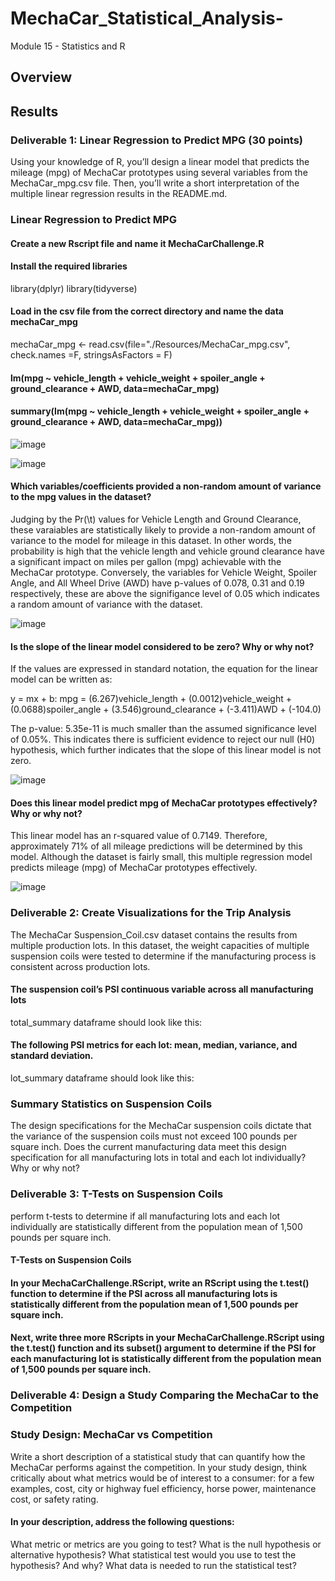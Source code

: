# MechaCar_Statistical_Analysis-
Module 15 - Statistics and R

## Overview

## Results
### Deliverable 1: Linear Regression to Predict MPG (30 points)
Using your knowledge of R, you’ll design a linear model that predicts the mileage (mpg) of MechaCar prototypes using several variables from the MechaCar_mpg.csv file. Then, you’ll write a short interpretation of the multiple linear regression results in the README.md.
### Linear Regression to Predict MPG

#### Create a new Rscript file and name it MechaCarChallenge.R

#### Install the required libraries
library(dplyr)
library(tidyverse)

#### Load in the csv file from the correct directory and name the data mechaCar_mpg
mechaCar_mpg <- read.csv(file="./Resources/MechaCar_mpg.csv", check.names =F, stringsAsFactors = F)
#### lm(mpg ~ vehicle_length + vehicle_weight + spoiler_angle + ground_clearance + AWD, data=mechaCar_mpg)
#### summary(lm(mpg ~ vehicle_length + vehicle_weight + spoiler_angle + ground_clearance + AWD, data=mechaCar_mpg))

![image](https://user-images.githubusercontent.com/94234511/158045755-c271e870-7404-4a91-9019-69db22931d16.png)

![image](https://user-images.githubusercontent.com/94234511/158045789-01dc89cf-90b1-464d-9cc9-1ca67e0129a0.png)

#### Which variables/coefficients provided a non-random amount of variance to the mpg values in the dataset?
Judging by the Pr(\t\) values for Vehicle Length and Ground Clearance, these varaiables are statistically likely to provide a non-random amount of variance to the model for mileage in this dataset.  In other words, the probability is high that the vehicle length and vehicle ground clearance have a significant impact on miles per gallon (mpg) achievable with the MechaCar prototype. Conversely, the variables for Vehicle Weight, Spoiler Angle, and All Wheel Drive (AWD) have p-values of 0.078, 0.31 and 0.19 respectively, these are above the signifigance level of 0.05 which indicates a random amount of variance with the dataset.

![image](https://user-images.githubusercontent.com/94234511/158046737-e74bb766-b605-4f50-8be2-a3006c922365.png)

#### Is the slope of the linear model considered to be zero? Why or why not?

If the values are expressed in standard notation, the equation for the linear model can be written as:

y = mx + b:
mpg = (6.267)vehicle_length + (0.0012)vehicle_weight + (0.0688)spoiler_angle + (3.546)ground_clearance + (-3.411)AWD + (-104.0)

The p-value: 5.35e-11 is much smaller than the assumed significance level of 0.05%. This indicates there is sufficient evidence to reject our null (H0) hypothesis, which further indicates that the slope of this linear model is not zero.

![image](https://user-images.githubusercontent.com/94234511/158046625-8c6bcad3-d9de-4f63-96db-5ddcba4d2470.png)

#### Does this linear model predict mpg of MechaCar prototypes effectively? Why or why not?
This linear model has an r-squared value of 0.7149. Therefore, approximately 71% of all mileage predictions will be determined by this model. Although the dataset is fairly small, this multiple regression model predicts mileage (mpg) of MechaCar prototypes effectively.

![image](https://user-images.githubusercontent.com/94234511/158045966-cd0b95f3-9b44-4f73-b644-d9787d85e1db.png)

### Deliverable 2: Create Visualizations for the Trip Analysis 
The MechaCar Suspension_Coil.csv dataset contains the results from multiple production lots. In this dataset, the weight capacities of multiple suspension coils were tested to determine if the manufacturing process is consistent across production lots.

#### The suspension coil’s PSI continuous variable across all manufacturing lots
total_summary dataframe should look like this:


#### The following PSI metrics for each lot: mean, median, variance, and standard deviation.
lot_summary dataframe should look like this:


### Summary Statistics on Suspension Coils

The design specifications for the MechaCar suspension coils dictate that the variance of the suspension coils must not exceed 100 pounds per square inch. Does the current manufacturing data meet this design specification for all manufacturing lots in total and each lot individually? Why or why not?


### Deliverable 3: T-Tests on Suspension Coils
perform t-tests to determine if all manufacturing lots and each lot individually are statistically different from the population mean of 1,500 pounds per square inch.

#### T-Tests on Suspension Coils

#### In your MechaCarChallenge.RScript, write an RScript using the t.test() function to determine if the PSI across all manufacturing lots is statistically different from the population mean of 1,500 pounds per square inch.

#### Next, write three more RScripts in your MechaCarChallenge.RScript using the t.test() function and its subset() argument to determine if the PSI for each manufacturing lot is statistically different from the population mean of 1,500 pounds per square inch.

### Deliverable 4: Design a Study Comparing the MechaCar to the Competition

### Study Design: MechaCar vs Competition

Write a short description of a statistical study that can quantify how the MechaCar performs against the competition. In your study design, think critically about what metrics would be of interest to a consumer: for a few examples, cost, city or highway fuel efficiency, horse power, maintenance cost, or safety rating.

#### In your description, address the following questions:

What metric or metrics are you going to test?
What is the null hypothesis or alternative hypothesis?
What statistical test would you use to test the hypothesis? And why?
What data is needed to run the statistical test?



